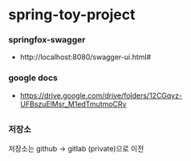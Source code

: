 # spring-toy-project

### springfox-swagger
* http://localhost:8080/swagger-ui.html#

### google docs
* https://drive.google.com/drive/folders/12CGqyz-UFBszuElMsr_M1edTmutmoCRv

##
### 저장소
저장소는 github -> gitlab (private)으로 이전
